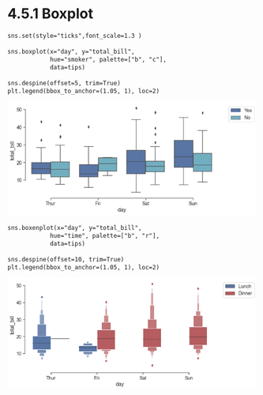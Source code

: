 # 4.5.1 Boxplot

```text
sns.set(style="ticks",font_scale=1.3 )

sns.boxplot(x="day", y="total_bill",
            hue="smoker", palette=["b", "c"],
            data=tips)
            
sns.despine(offset=5, trim=True)
plt.legend(bbox_to_anchor=(1.05, 1), loc=2)
```

![](../../.gitbook/assets/boxplot.png)

```text
sns.boxenplot(x="day", y="total_bill",
            hue="time", palette=["b", "r"],
            data=tips)
            
sns.despine(offset=10, trim=True)
plt.legend(bbox_to_anchor=(1.05, 1), loc=2)
```

![](../../.gitbook/assets/boxenplot.png)

